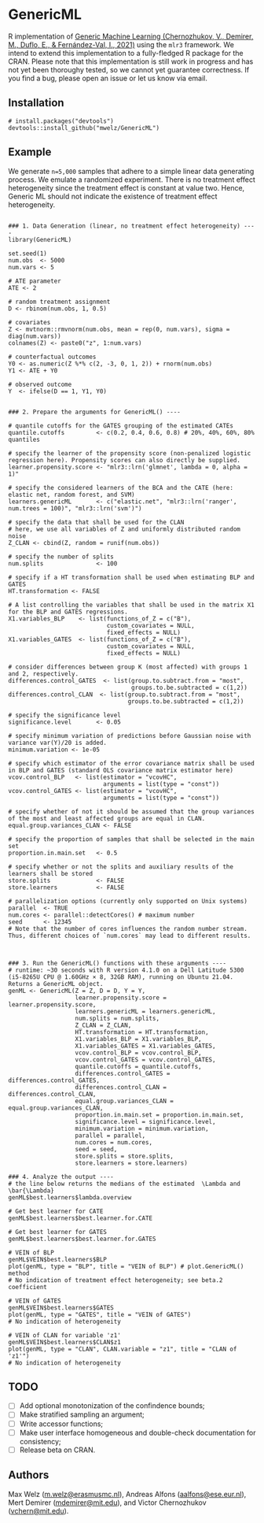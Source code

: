 # GenericML
R implementation of [Generic Machine Learning (Chernozhukov, V., Demirer, M., Duflo, E., &amp; Fernández-Val, I., 2021)](https://arxiv.org/abs/1712.04802) using the `mlr3` framework. We intend to extend this implementation to a fully-fledged R package for the CRAN. Please note that this implementation is still work in progress and has not yet been thoroughy tested, so we cannot yet guarantee correctness. If you find a bug, please open an issue or let us know via email.

## Installation
```
# install.packages("devtools")
devtools::install_github("mwelz/GenericML")
```

## Example
We generate `n=5,000` samples that adhere to a simple linear data generating process. We emulate a randomized experiment. There is no treatment effect heterogeneity since the treatment effect is constant at value two. Hence, Generic ML should not indicate the existence of treatment effect heterogeneity.

```{r example}

### 1. Data Generation (linear, no treatment effect heterogeneity) ----
library(GenericML)

set.seed(1)
num.obs  <- 5000
num.vars <- 5

# ATE parameter
ATE <- 2

# random treatment assignment
D <- rbinom(num.obs, 1, 0.5)

# covariates
Z <- mvtnorm::rmvnorm(num.obs, mean = rep(0, num.vars), sigma = diag(num.vars))
colnames(Z) <- paste0("z", 1:num.vars)

# counterfactual outcomes
Y0 <- as.numeric(Z %*% c(2, -3, 0, 1, 2)) + rnorm(num.obs)
Y1 <- ATE + Y0

# observed outcome
Y  <- ifelse(D == 1, Y1, Y0)


### 2. Prepare the arguments for GenericML() ----

# quantile cutoffs for the GATES grouping of the estimated CATEs
quantile.cutoffs         <- c(0.2, 0.4, 0.6, 0.8) # 20%, 40%, 60%, 80% quantiles

# specify the learner of the propensity score (non-penalized logistic regression here). Propensity scores can also directly be supplied.
learner.propensity.score <- "mlr3::lrn('glmnet', lambda = 0, alpha = 1)"

# specify the considered learners of the BCA and the CATE (here: elastic net, random forest, and SVM)
learners.genericML       <- c("elastic.net", "mlr3::lrn('ranger', num.trees = 100)", "mlr3::lrn('svm')")

# specify the data that shall be used for the CLAN
# here, we use all variables of Z and uniformly distributed random noise
Z_CLAN <- cbind(Z, random = runif(num.obs))

# specify the number of splits
num.splits               <- 100

# specify if a HT transformation shall be used when estimating BLP and GATES
HT.transformation <- FALSE

# A list controlling the variables that shall be used in the matrix X1 for the BLP and GATES regressions. 
X1.variables_BLP    <- list(functions_of_Z = c("B"),
                            custom_covariates = NULL,
                            fixed_effects = NULL)
X1.variables_GATES  <- list(functions_of_Z = c("B"),
                            custom_covariates = NULL,
                            fixed_effects = NULL)

# consider differences between group K (most affected) with groups 1 and 2, respectively.
differences.control_GATES  <- list(group.to.subtract.from = "most",
                                   groups.to.be.subtracted = c(1,2))
differences.control_CLAN  <- list(group.to.subtract.from = "most",
                                  groups.to.be.subtracted = c(1,2))

# specify the significance level
significance.level       <- 0.05

# specify minimum variation of predictions before Gaussian noise with variance var(Y)/20 is added.
minimum.variation <- 1e-05

# specify which estimator of the error covariance matrix shall be used in BLP and GATES (standard OLS covariance matrix estimator here)
vcov.control_BLP   <- list(estimator = "vcovHC",
                           arguments = list(type = "const"))
vcov.control_GATES <- list(estimator = "vcovHC",
                           arguments = list(type = "const"))

# specify whether of not it should be assumed that the group variances of the most and least affected groups are equal in CLAN.
equal.group.variances_CLAN <- FALSE

# specify the proportion of samples that shall be selected in the main set
proportion.in.main.set   <- 0.5

# specify whether or not the splits and auxiliary results of the learners shall be stored
store.splits             <- FALSE
store.learners           <- FALSE

# parallelization options (currently only supported on Unix systems)
parallel  <- TRUE
num.cores <- parallel::detectCores() # maximum number
seed      <- 12345
# Note that the number of cores influences the random number stream. Thus, different choices of `num.cores` may lead to different results.



### 3. Run the GenericML() functions with these arguments ----
# runtime: ~30 seconds with R version 4.1.0 on a Dell Latitude 5300 (i5-8265U CPU @ 1.60GHz × 8, 32GB RAM), running on Ubuntu 21.04. Returns a GenericML object.
genML <- GenericML(Z = Z, D = D, Y = Y,
                   learner.propensity.score = learner.propensity.score,
                   learners.genericML = learners.genericML,
                   num.splits = num.splits,
                   Z_CLAN = Z_CLAN,
                   HT.transformation = HT.transformation,
                   X1.variables_BLP = X1.variables_BLP,
                   X1.variables_GATES = X1.variables_GATES,
                   vcov.control_BLP = vcov.control_BLP,
                   vcov.control_GATES = vcov.control_GATES,
                   quantile.cutoffs = quantile.cutoffs,
                   differences.control_GATES = differences.control_GATES,
                   differences.control_CLAN = differences.control_CLAN,
                   equal.group.variances_CLAN = equal.group.variances_CLAN,
                   proportion.in.main.set = proportion.in.main.set,
                   significance.level = significance.level,
                   minimum.variation = minimum.variation,
                   parallel = parallel,
                   num.cores = num.cores,
                   seed = seed,
                   store.splits = store.splits,
                   store.learners = store.learners)

### 4. Analyze the output ----
# the line below returns the medians of the estimated  \Lambda and \bar{\Lambda}
genML$best.learners$lambda.overview

# Get best learner for CATE
genML$best.learners$best.learner.for.CATE

# Get best learner for GATES
genML$best.learners$best.learner.for.GATES

# VEIN of BLP
genML$VEIN$best.learners$BLP
plot(genML, type = "BLP", title = "VEIN of BLP") # plot.GenericML() method
# No indication of treatment effect heterogeneity; see beta.2 coefficient

# VEIN of GATES
genML$VEIN$best.learners$GATES
plot(genML, type = "GATES", title = "VEIN of GATES")
# No indication of heterogeneity

# VEIN of CLAN for variable 'z1'
genML$VEIN$best.learners$CLAN$z1
plot(genML, type = "CLAN", CLAN.variable = "z1", title = "CLAN of 'z1'")
# No indication of heterogeneity

```

## TODO
- [ ] Add optional monotonization of the confindence bounds;
- [ ] Make stratified sampling an argument;
- [ ] Write accessor functions;
- [ ] Make user interface homogeneous and double-check documentation for consistency;
- [ ] Release beta on CRAN.

## Authors
Max Welz (m.welz@erasmusmc.nl), Andreas Alfons (aalfons@ese.eur.nl), Mert Demirer (mdemirer@mit.edu), and Victor Chernozhukov (vchern@mit.edu).
